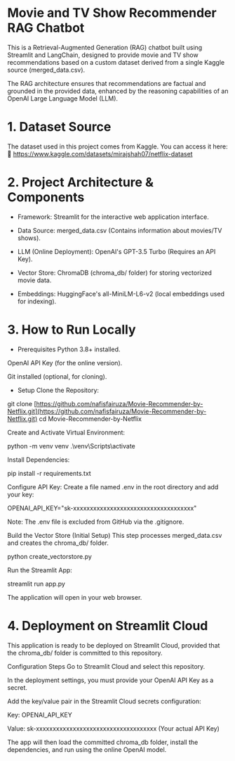 # Movie and TV Show Recommender RAG Chatbot
This is a Retrieval-Augmented Generation (RAG) chatbot built using Streamlit and LangChain, designed to provide movie and TV show recommendations based on a custom dataset derived from a single Kaggle source (merged_data.csv).

The RAG architecture ensures that recommendations are factual and grounded in the provided data, enhanced by the reasoning capabilities of an OpenAI Large Language Model (LLM).

# 1. Dataset Source
The dataset used in this project comes from Kaggle. You can access it here: 🔗 https://www.kaggle.com/datasets/mirajshah07/netflix-dataset
  
# 2. Project Architecture & Components
- Framework: Streamlit for the interactive web application interface.

- Data Source: merged_data.csv (Contains information about movies/TV shows).

- LLM (Online Deployment): OpenAI's GPT-3.5 Turbo (Requires an API Key).

- Vector Store: ChromaDB (chroma_db/ folder) for storing vectorized movie data.

- Embeddings: HuggingFace's all-MiniLM-L6-v2 (local embeddings used for indexing).

# 3. How to Run Locally
- Prerequisites
Python 3.8+ installed.

OpenAI API Key (for the online version).

Git installed (optional, for cloning).

- Setup
Clone the Repository:

git clone [https://github.com/nafisfairuza/Movie-Recommender-by-Netflix.git](https://github.com/nafisfairuza/Movie-Recommender-by-Netflix.git)
cd Movie-Recommender-by-Netflix

Create and Activate Virtual Environment:

python -m venv venv
.\venv\Scripts\activate

Install Dependencies:

pip install -r requirements.txt

Configure API Key:
Create a file named .env in the root directory and add your key:

OPENAI_API_KEY="sk-xxxxxxxxxxxxxxxxxxxxxxxxxxxxxxxxxxxx"

Note: The .env file is excluded from GitHub via the .gitignore.

Build the Vector Store (Initial Setup)
This step processes merged_data.csv and creates the chroma_db/ folder.

python create_vectorstore.py

Run the Streamlit App:

streamlit run app.py

The application will open in your web browser.

# 4. Deployment on Streamlit Cloud
This application is ready to be deployed on Streamlit Cloud, provided that the chroma_db/ folder is committed to this repository.

Configuration Steps
Go to Streamlit Cloud and select this repository.

In the deployment settings, you must provide your OpenAI API Key as a secret.

Add the key/value pair in the Streamlit Cloud secrets configuration:

Key: OPENAI_API_KEY

Value: sk-xxxxxxxxxxxxxxxxxxxxxxxxxxxxxxxxxxxx (Your actual API Key)

The app will then load the committed chroma_db folder, install the dependencies, and run using the online OpenAI model.
